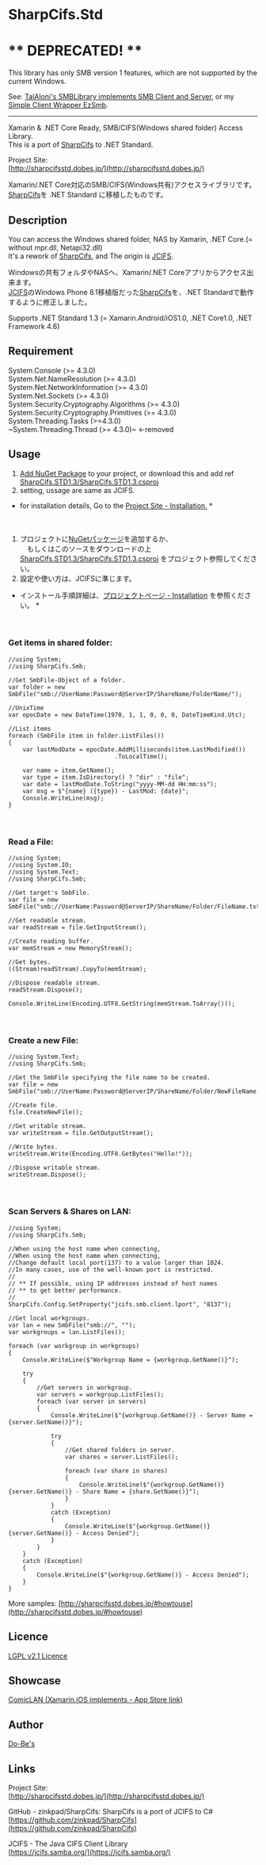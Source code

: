 SharpCifs.Std
====

# ** DEPRECATED! **

This library has only SMB version 1 features, which are not supported by the current Windows.  

See: [TalAloni's SMBLibrary implements SMB Client and Server](https://github.com/TalAloni/SMBLibrary), or my [Simple Client Wrapper EzSmb](https://github.com/ume05rw/EzSmb).

* * *

Xamarin & .NET Core Ready, SMB/CIFS(Windows shared folder) Access Library.    
This is a port of [SharpCifs](https://github.com/zinkpad/SharpCifs) to .NET Standard.
  
Project Site:  
[http://sharpcifsstd.dobes.jp/](http://sharpcifsstd.dobes.jp/)

Xamarin/.NET Core対応のSMB/CIFS(Windows共有)アクセスライブラリです。  
[SharpCifs](https://github.com/zinkpad/SharpCifs)を .NET Standard に移植したものです。  

## Description
You can access the Windows shared folder, NAS by Xamarin, .NET Core.(= without mpr.dll, Netapi32.dll)  
It's a rework of [SharpCifs](https://github.com/zinkpad/SharpCifs), and The origin is [JCIFS](https://jcifs.samba.org/).  
  
Windowsの共有フォルダやNASへ、Xamarin/.NET Coreアプリからアクセス出来ます。  
[JCIFS](https://jcifs.samba.org/)のWindows Phone 8.1移植版だった[SharpCifs](https://github.com/zinkpad/SharpCifs)を、.NET Standardで動作するように修正しました。   

Supports .NET Standard 1.3 (= Xamarin.Android/iOS1.0, .NET Core1.0, .NET Framework 4.6)

## Requirement
System.Console (>= 4.3.0)  
System.Net.NameResolution (>= 4.3.0)  
System.Net.NetworkInformation (>= 4.3.0)  
System.Net.Sockets (>= 4.3.0)  
System.Security.Cryptography.Algorithms (>= 4.3.0)  
System.Security.Cryptography.Primitives (>= 4.3.0)  
System.Threading.Tasks (>=4.3.0)  
~System.Threading.Thread (>= 4.3.0)~ <-removed  

## Usage  

1) [Add NuGet Package](https://www.nuget.org/packages/SharpCifs.Std/) to your project, or download this and add ref [SharpCifs.STD1.3/SharpCifs.STD1.3.csproj](https://github.com/ume05rw/SharpCifs.Std/blob/master/SharpCifs.STD1.3/SharpCifs.STD1.3.csproj)   
2) setting, ussage are same as JCIFS.  
* for installation details, Go to the [Project Site - Installation.](http://sharpcifsstd.dobes.jp/#installation) *
    
　  
1) プロジェクトに[NuGetパッケージ](https://www.nuget.org/packages/SharpCifs.Std/)を追加するか、   
　もしくはこのソースをダウンロードの上 [SharpCifs.STD1.3/SharpCifs.STD1.3.csproj](https://github.com/ume05rw/SharpCifs.Std/blob/master/SharpCifs.STD1.3/SharpCifs.STD1.3.csproj) をプロジェクト参照してください。  
2) 設定や使い方は、JCIFSに準じます。  
* インストール手順詳細は、[プロジェクトページ - Installation](http://sharpcifsstd.dobes.jp/#installation) を参照ください。 *

    
　  
### Get items in shared folder: ###

    //using System;
    //using SharpCifs.Smb;
    
    //Get SmbFile-Object of a folder.
    var folder = new SmbFile("smb://UserName:Password@ServerIP/ShareName/FolderName/");

    //UnixTime
    var epocDate = new DateTime(1970, 1, 1, 0, 0, 0, DateTimeKind.Utc);

    //List items
    foreach (SmbFile item in folder.ListFiles())
    {
        var lastModDate = epocDate.AddMilliseconds(item.LastModified())
                                  .ToLocalTime();

        var name = item.GetName();
        var type = item.IsDirectory() ? "dir" : "file";
        var date = lastModDate.ToString("yyyy-MM-dd HH:mm:ss");
        var msg = $"{name} ({type}) - LastMod: {date}";
        Console.WriteLine(msg);
    }
    
 
　  
### Read a File: ###

    //using System;
    //using System.IO;
    //using System.Text;
    //using SharpCifs.Smb;
    
    //Get target's SmbFile.
    var file = new SmbFile("smb://UserName:Password@ServerIP/ShareName/Folder/FileName.txt");

    //Get readable stream.
    var readStream = file.GetInputStream();

    //Create reading buffer.
    var memStream = new MemoryStream();

    //Get bytes.
    ((Stream)readStream).CopyTo(memStream);
    
    //Dispose readable stream.
    readStream.Dispose();
    
    Console.WriteLine(Encoding.UTF8.GetString(memStream.ToArray()));

 
　  
### Create a new File: ###

    //using System.Text;
    //using SharpCifs.Smb;

    //Get the SmbFile specifying the file name to be created.
    var file = new SmbFile("smb://UserName:Password@ServerIP/ShareName/Folder/NewFileName.txt");

    //Create file.
    file.CreateNewFile();

    //Get writable stream.
    var writeStream = file.GetOutputStream();

    //Write bytes.
    writeStream.Write(Encoding.UTF8.GetBytes("Hello!"));

    //Dispose writable stream.
    writeStream.Dispose();

 
　  
### Scan Servers & Shares on LAN: ###

    //using System;
    //using SharpCifs.Smb;

    //When using the host name when connecting,
    //When using the host name when connecting,
    //Change default local port(137) to a value larger than 1024.
    //In many cases, use of the well-known port is restricted.
    //
    // ** If possible, using IP addresses instead of host names 
    // ** to get better performance.
    //
    SharpCifs.Config.SetProperty("jcifs.smb.client.lport", "8137");

    //Get local workgroups.
    var lan = new SmbFile("smb://", "");
    var workgroups = lan.ListFiles();

    foreach (var workgroup in workgroups)
    {
        Console.WriteLine($"Workgroup Name = {workgroup.GetName()}");

        try
        {
            //Get servers in workgroup.
            var servers = workgroup.ListFiles();
            foreach (var server in servers)
            {
                Console.WriteLine($"{workgroup.GetName()} - Server Name = {server.GetName()}");

                try
                {
                    //Get shared folders in server.
                    var shares = server.ListFiles();

                    foreach (var share in shares)
                    {
                        Console.WriteLine($"{workgroup.GetName()}{server.GetName()} - Share Name = {share.GetName()}");
                    }
                }
                catch (Exception)
                {
                    Console.WriteLine($"{workgroup.GetName()}{server.GetName()} - Access Denied");
                }
            }
        }
        catch (Exception)
        {
            Console.WriteLine($"{workgroup.GetName()} - Access Denied");
        }
    }

More samples: [http://sharpcifsstd.dobes.jp/#howtouse](http://sharpcifsstd.dobes.jp/#howtouse)

## Licence
[LGPL v2.1 Licence](https://github.com/ume05rw/SharpCifs.Std/blob/master/LICENSE)

## Showcase
[ComicLAN (Xamarin.iOS implements - App Store link)](https://itunes.apple.com/us/app/comiclan-necessary-enough-thats-comic-reader/id1252927463?l=ja&ls=1&mt=8)

## Author
[Do-Be's](http://dobes.jp)


## Links
Project Site:  
[http://sharpcifsstd.dobes.jp/](http://sharpcifsstd.dobes.jp/)
  
    
GitHub - zinkpad/SharpCifs: SharpCifs is a port of JCIFS to C#  
[https://github.com/zinkpad/SharpCifs](https://github.com/zinkpad/SharpCifs)  
  

JCIFS - The Java CIFS Client Library  
[https://jcifs.samba.org/](https://jcifs.samba.org/)  
